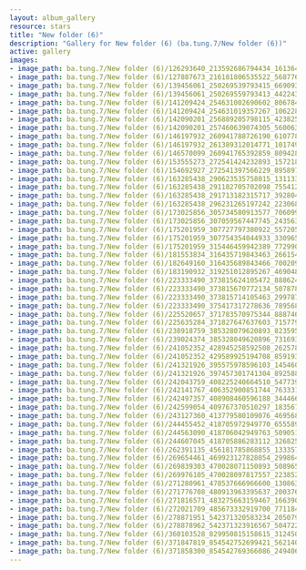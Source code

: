 ```yaml
---
layout: album_gallery
resource: stars
title: "New folder (6)"
description: "Gallery for New folder (6) (ba.tung.7/New folder (6))"
active: gallery
images:
- image_path: ba.tung.7/New folder (6)/126293640_213592686794434_1613649115711670190_n.jpg
- image_path: ba.tung.7/New folder (6)/127887673_216181806535522_5687769368069656053_n.jpg
- image_path: ba.tung.7/New folder (6)/139456061_250269539793415_66909397042374174_n.jpg
- image_path: ba.tung.7/New folder (6)/139456061_250269559793413_4422438689738902239_n.jpg
- image_path: ba.tung.7/New folder (6)/141209424_254631002690602_8067849783268103479_n.jpg
- image_path: ba.tung.7/New folder (6)/141209424_254631019357267_1062282455496792364_n.jpg
- image_path: ba.tung.7/New folder (6)/142090201_256889205798115_4238259686131413836_n.jpg
- image_path: ba.tung.7/New folder (6)/142090201_257460639074305_5600634802100490746_n.jpg
- image_path: ba.tung.7/New folder (6)/146197932_260941788726190_6107781938585378576_n.jpg
- image_path: ba.tung.7/New folder (6)/146197932_261389312014771_1017495109294772168_n.jpg
- image_path: ba.tung.7/New folder (6)/146570099_260941765392859_8094283020457927842_n.jpg
- image_path: ba.tung.7/New folder (6)/153555273_272541424232893_1572185583031385534_n.jpg
- image_path: ba.tung.7/New folder (6)/154692927_272541397566229_8958976521758695383_n.jpg
- image_path: ba.tung.7/New folder (6)/163285438_290623535758015_1311338322718804041_n.jpg
- image_path: ba.tung.7/New folder (6)/163285438_291182705702098_7554128661637162706_n.jpg
- image_path: ba.tung.7/New folder (6)/163285438_291713182315717_3928044556661960287_n.jpg
- image_path: ba.tung.7/New folder (6)/163285438_296231265197242_2230687304630311730_n.jpg
- image_path: ba.tung.7/New folder (6)/173025856_305734580913577_7060990487176666038_n.jpg
- image_path: ba.tung.7/New folder (6)/173025856_307059567447745_2435637162748923303_n.jpg
- image_path: ba.tung.7/New folder (6)/175201959_307727797380922_5572056975113353035_n.jpg
- image_path: ba.tung.7/New folder (6)/175201959_307754354044933_3309654715914939877_n.jpg
- image_path: ba.tung.7/New folder (6)/175201959_315446459942389_7729908146644986310_n.jpg
- image_path: ba.tung.7/New folder (6)/181553834_316435719843463_2661542081907561466_n.jpg
- image_path: ba.tung.7/New folder (6)/182649160_316435689843466_7002097577757380106_n.jpg
- image_path: ba.tung.7/New folder (6)/183190932_319251012895267_4690485520372508640_n.jpg
- image_path: ba.tung.7/New folder (6)/223333490_373815624105472_8886241671538498575_n.jpg
- image_path: ba.tung.7/New folder (6)/223333490_373815670772134_5078784611265187348_n.jpg
- image_path: ba.tung.7/New folder (6)/223333490_373815714105463_2997877970344828528_n.jpg
- image_path: ba.tung.7/New folder (6)/223333490_375417317278636_7895684316090680999_n.jpg
- image_path: ba.tung.7/New folder (6)/225520657_371783570975344_8887463809343437941_n.jpg
- image_path: ba.tung.7/New folder (6)/225635284_371827647637603_7157791489177318685_n.jpg
- image_path: ba.tung.7/New folder (6)/238918759_385328079620893_8235952275357157297_n.jpg
- image_path: ba.tung.7/New folder (6)/239024374_385328049620896_7316932758620940626_n.jpg
- image_path: ba.tung.7/New folder (6)/241052352_428945258592508_2625786240490574505_n.jpg
- image_path: ba.tung.7/New folder (6)/241052352_429589925194708_8591935292924845482_n.jpg
- image_path: ba.tung.7/New folder (6)/241321926_395575978596103_1454607903142037597_n.jpg
- image_path: ba.tung.7/New folder (6)/241321926_397457301741304_8925880428419353002_n.jpg
- image_path: ba.tung.7/New folder (6)/242043759_408225240664510_5477390044963309125_n.jpg
- image_path: ba.tung.7/New folder (6)/242141767_406352900851744_7633318207008921654_n.jpg
- image_path: ba.tung.7/New folder (6)/242497357_408908460596188_344466750646195641_n.jpg
- image_path: ba.tung.7/New folder (6)/242599054_409767370510297_1835673838778656042_n.jpg
- image_path: ba.tung.7/New folder (6)/243127360_413779580109076_4695688251758458528_n.jpg
- image_path: ba.tung.7/New folder (6)/244455452_418705972949770_6555898043424045003_n.jpg
- image_path: ba.tung.7/New folder (6)/244563090_418706042949763_5090519914229010489_n.jpg
- image_path: ba.tung.7/New folder (6)/244607045_418705886283112_3268258300341745503_n.jpg
- image_path: ba.tung.7/New folder (6)/262391135_456181785868855_1333573680484610363_n.jpg
- image_path: ba.tung.7/New folder (6)/269654461_469923127828054_299864216846875270_n.jpg
- image_path: ba.tung.7/New folder (6)/269839303_470028071150893_5089659062727395794_n.jpg
- image_path: ba.tung.7/New folder (6)/269976105_470028097817557_2238520722538371995_n.jpg
- image_path: ba.tung.7/New folder (6)/271280961_478537666966600_1308630705619808329_n.jpg
- image_path: ba.tung.7/New folder (6)/271776708_480913963395637_2003760470003107420_n.jpg
- image_path: ba.tung.7/New folder (6)/271816571_483275663159467_1663903009058801511_n.jpg
- image_path: ba.tung.7/New folder (6)/272021709_485673332919700_7711840181165029266_n.jpg
- image_path: ba.tung.7/New folder (6)/278871951_542371320583234_2050792798296708341_n.jpg
- image_path: ba.tung.7/New folder (6)/278878962_542371323916567_5047224351392943107_n.jpg
- image_path: ba.tung.7/New folder (6)/360103528_829950815158615_3124504724737094981_n.jpg
- image_path: ba.tung.7/New folder (6)/371847819_854542752699421_5621401221413303732_n.jpg
- image_path: ba.tung.7/New folder (6)/371858300_854542769366086_2494069314528485956_n.jpg
---
```

